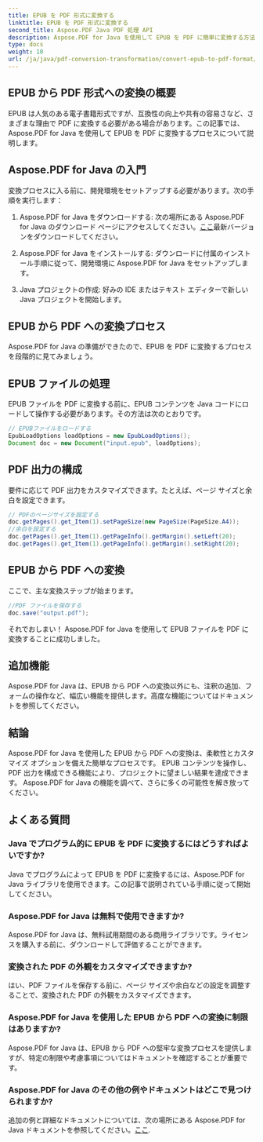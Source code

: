 ```yaml
---
title: EPUB を PDF 形式に変換する
linktitle: EPUB を PDF 形式に変換する
second_title: Aspose.PDF Java PDF 処理 API
description: Aspose.PDF for Java を使用して EPUB を PDF に簡単に変換する方法を学びます。私たちのステップバイステップガイドは、EPUB から PDF への変換を簡素化します。
type: docs
weight: 10
url: /ja/java/pdf-conversion-transformation/convert-epub-to-pdf-format/
---
```


## EPUB から PDF 形式への変換の概要

EPUB は人気のある電子書籍形式ですが、互換性の向上や共有の容易さなど、さまざまな理由で PDF に変換する必要がある場合があります。この記事では、Aspose.PDF for Java を使用して EPUB を PDF に変換するプロセスについて説明します。

## Aspose.PDF for Java の入門

変換プロセスに入る前に、開発環境をセットアップする必要があります。次の手順を実行します：

1. Aspose.PDF for Java をダウンロードする: 次の場所にある Aspose.PDF for Java のダウンロード ページにアクセスしてください。[ここ](https://releases.aspose.com/pdf/java/)最新バージョンをダウンロードしてください。

2. Aspose.PDF for Java をインストールする: ダウンロードに付属のインストール手順に従って、開発環境に Aspose.PDF for Java をセットアップします。

3. Java プロジェクトの作成: 好みの IDE またはテキスト エディターで新しい Java プロジェクトを開始します。

## EPUB から PDF への変換プロセス

Aspose.PDF for Java の準備ができたので、EPUB を PDF に変換するプロセスを段階的に見てみましょう。

## EPUB ファイルの処理

EPUB ファイルを PDF に変換する前に、EPUB コンテンツを Java コードにロードして操作する必要があります。その方法は次のとおりです。

```java
// EPUBファイルをロードする
EpubLoadOptions loadOptions = new EpubLoadOptions();
Document doc = new Document("input.epub", loadOptions);
```

## PDF 出力の構成

要件に応じて PDF 出力をカスタマイズできます。たとえば、ページ サイズと余白を設定できます。

```java
// PDFのページサイズを設定する
doc.getPages().get_Item(1).setPageSize(new PageSize(PageSize.A4));
//余白を設定する
doc.getPages().get_Item(1).getPageInfo().getMargin().setLeft(20);
doc.getPages().get_Item(1).getPageInfo().getMargin().setRight(20);
```

## EPUB から PDF への変換

ここで、主な変換ステップが始まります。

```java
//PDF ファイルを保存する
doc.save("output.pdf");
```

それでおしまい！ Aspose.PDF for Java を使用して EPUB ファイルを PDF に変換することに成功しました。

## 追加機能

Aspose.PDF for Java は、EPUB から PDF への変換以外にも、注釈の追加、フォームの操作など、幅広い機能を提供します。高度な機能についてはドキュメントを参照してください。

## 結論

Aspose.PDF for Java を使用した EPUB から PDF への変換は、柔軟性とカスタマイズ オプションを備えた簡単なプロセスです。 EPUB コンテンツを操作し、PDF 出力を構成できる機能により、プロジェクトに望ましい結果を達成できます。 Aspose.PDF for Java の機能を調べて、さらに多くの可能性を解き放ってください。

## よくある質問

### Java でプログラム的に EPUB を PDF に変換するにはどうすればよいですか?

Java でプログラムによって EPUB を PDF に変換するには、Aspose.PDF for Java ライブラリを使用できます。この記事で説明されている手順に従って開始してください。

### Aspose.PDF for Java は無料で使用できますか?

Aspose.PDF for Java は、無料試用期間のある商用ライブラリです。ライセンスを購入する前に、ダウンロードして評価することができます。

### 変換された PDF の外観をカスタマイズできますか?

はい、PDF ファイルを保存する前に、ページ サイズや余白などの設定を調整することで、変換された PDF の外観をカスタマイズできます。

### Aspose.PDF for Java を使用した EPUB から PDF への変換に制限はありますか?

Aspose.PDF for Java は、EPUB から PDF への堅牢な変換プロセスを提供しますが、特定の制限や考慮事項についてはドキュメントを確認することが重要です。

### Aspose.PDF for Java のその他の例やドキュメントはどこで見つけられますか?

追加の例と詳細なドキュメントについては、次の場所にある Aspose.PDF for Java ドキュメントを参照してください。[ここ](https://reference.aspose.com/pdf/java/).